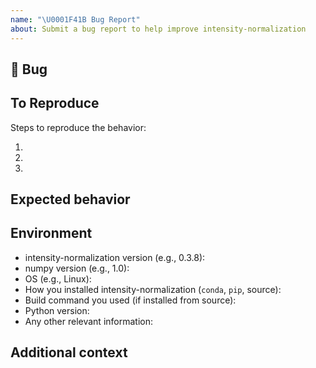 ```yaml
---
name: "\U0001F41B Bug Report"
about: Submit a bug report to help improve intensity-normalization
---
```


## 🐛 Bug

<!-- A clear, concise description of what the bug is. -->

## To Reproduce

Steps to reproduce the behavior:

1.
2.
3.

<!-- Provide code sample, error messages, and stack traces here. -->

## Expected behavior

<!-- A clear, concise description of what you expected to happen. -->

## Environment

 - intensity-normalization version (e.g., 0.3.8):
 - numpy version (e.g., 1.0):
 - OS (e.g., Linux):
 - How you installed intensity-normalization (`conda`, `pip`, source):
 - Build command you used (if installed from source):
 - Python version:
 - Any other relevant information:

## Additional context

<!-- Add any other context about the problem here. -->

